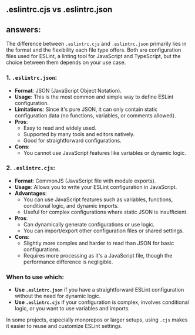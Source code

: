


## .eslintrc.cjs vs .eslintrc.json


## answers:


The difference between `.eslintrc.cjs` and `.eslintrc.json` primarily lies in the format and the flexibility each file type offers. Both are configuration files used for ESLint, a linting tool for JavaScript and TypeScript, but the choice between them depends on your use case.

### 1. **`.eslintrc.json`:**
- **Format**: JSON (JavaScript Object Notation).
- **Usage**: This is the most common and simple way to define ESLint configuration.
- **Limitations**: Since it's pure JSON, it can only contain static configuration data (no functions, variables, or comments allowed).
- **Pros**:
    - Easy to read and widely used.
    - Supported by many tools and editors natively.
    - Good for straightforward configurations.
- **Cons**:
    - You cannot use JavaScript features like variables or dynamic logic.

### 2. **`.eslintrc.cjs`:**
- **Format**: CommonJS (JavaScript file with module exports).
- **Usage**: Allows you to write your ESLint configuration in JavaScript.
- **Advantages**:
    - You can use JavaScript features such as variables, functions, conditional logic, and dynamic imports.
    - Useful for complex configurations where static JSON is insufficient.
- **Pros**:
    - Can dynamically generate configurations or use logic.
    - You can import/export other configuration files or shared settings.
- **Cons**:
    - Slightly more complex and harder to read than JSON for basic configurations.
    - Requires more processing as it's a JavaScript file, though the performance difference is negligible.

### When to use which:
- **Use `.eslintrc.json`** if you have a straightforward ESLint configuration without the need for dynamic logic.
- **Use `.eslintrc.cjs`** if your configuration is complex, involves conditional logic, or you want to use variables and imports.

In some projects, especially monorepos or larger setups, using `.cjs` makes it easier to reuse and customize ESLint settings.

